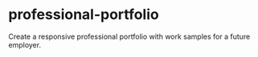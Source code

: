 # professional-portfolio
Create a responsive professional portfolio with work samples for a future employer. 
